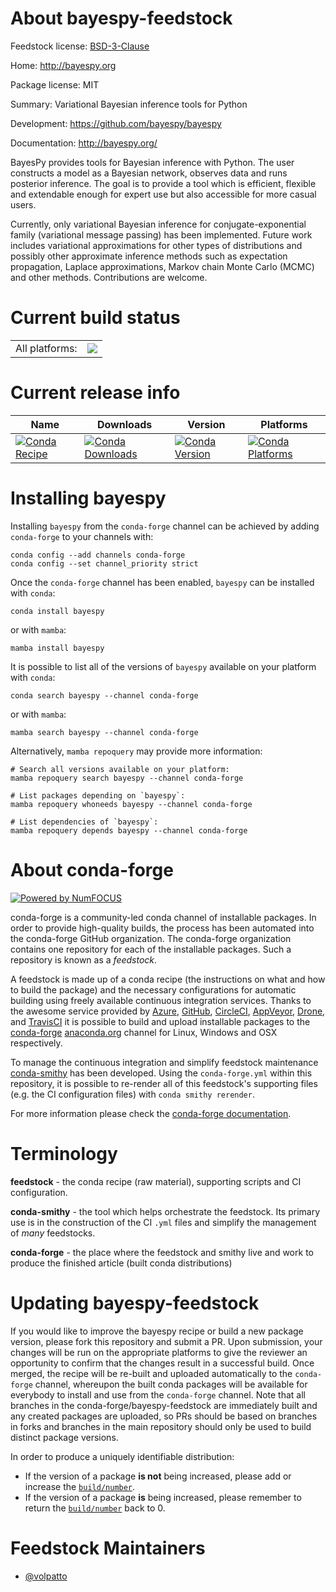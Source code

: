 About bayespy-feedstock
=======================

Feedstock license: [BSD-3-Clause](https://github.com/conda-forge/bayespy-feedstock/blob/main/LICENSE.txt)

Home: http://bayespy.org

Package license: MIT

Summary: Variational Bayesian inference tools for Python

Development: https://github.com/bayespy/bayespy

Documentation: http://bayespy.org/

BayesPy provides tools for Bayesian inference with Python. The user constructs a model as a Bayesian network,
observes data and runs posterior inference. The goal is to provide a tool which is efficient, flexible and
extendable enough for expert use but also accessible for more casual users.

Currently, only variational Bayesian inference for conjugate-exponential family (variational message passing)
has been implemented. Future work includes variational approximations for other types of distributions and
possibly other approximate inference methods such as expectation propagation, Laplace approximations,
Markov chain Monte Carlo (MCMC) and other methods. Contributions are welcome.


Current build status
====================


<table><tr><td>All platforms:</td>
    <td>
      <a href="https://dev.azure.com/conda-forge/feedstock-builds/_build/latest?definitionId=6747&branchName=main">
        <img src="https://dev.azure.com/conda-forge/feedstock-builds/_apis/build/status/bayespy-feedstock?branchName=main">
      </a>
    </td>
  </tr>
</table>

Current release info
====================

| Name | Downloads | Version | Platforms |
| --- | --- | --- | --- |
| [![Conda Recipe](https://img.shields.io/badge/recipe-bayespy-green.svg)](https://anaconda.org/conda-forge/bayespy) | [![Conda Downloads](https://img.shields.io/conda/dn/conda-forge/bayespy.svg)](https://anaconda.org/conda-forge/bayespy) | [![Conda Version](https://img.shields.io/conda/vn/conda-forge/bayespy.svg)](https://anaconda.org/conda-forge/bayespy) | [![Conda Platforms](https://img.shields.io/conda/pn/conda-forge/bayespy.svg)](https://anaconda.org/conda-forge/bayespy) |

Installing bayespy
==================

Installing `bayespy` from the `conda-forge` channel can be achieved by adding `conda-forge` to your channels with:

```
conda config --add channels conda-forge
conda config --set channel_priority strict
```

Once the `conda-forge` channel has been enabled, `bayespy` can be installed with `conda`:

```
conda install bayespy
```

or with `mamba`:

```
mamba install bayespy
```

It is possible to list all of the versions of `bayespy` available on your platform with `conda`:

```
conda search bayespy --channel conda-forge
```

or with `mamba`:

```
mamba search bayespy --channel conda-forge
```

Alternatively, `mamba repoquery` may provide more information:

```
# Search all versions available on your platform:
mamba repoquery search bayespy --channel conda-forge

# List packages depending on `bayespy`:
mamba repoquery whoneeds bayespy --channel conda-forge

# List dependencies of `bayespy`:
mamba repoquery depends bayespy --channel conda-forge
```


About conda-forge
=================

[![Powered by
NumFOCUS](https://img.shields.io/badge/powered%20by-NumFOCUS-orange.svg?style=flat&colorA=E1523D&colorB=007D8A)](https://numfocus.org)

conda-forge is a community-led conda channel of installable packages.
In order to provide high-quality builds, the process has been automated into the
conda-forge GitHub organization. The conda-forge organization contains one repository
for each of the installable packages. Such a repository is known as a *feedstock*.

A feedstock is made up of a conda recipe (the instructions on what and how to build
the package) and the necessary configurations for automatic building using freely
available continuous integration services. Thanks to the awesome service provided by
[Azure](https://azure.microsoft.com/en-us/services/devops/), [GitHub](https://github.com/),
[CircleCI](https://circleci.com/), [AppVeyor](https://www.appveyor.com/),
[Drone](https://cloud.drone.io/welcome), and [TravisCI](https://travis-ci.com/)
it is possible to build and upload installable packages to the
[conda-forge](https://anaconda.org/conda-forge) [anaconda.org](https://anaconda.org/)
channel for Linux, Windows and OSX respectively.

To manage the continuous integration and simplify feedstock maintenance
[conda-smithy](https://github.com/conda-forge/conda-smithy) has been developed.
Using the ``conda-forge.yml`` within this repository, it is possible to re-render all of
this feedstock's supporting files (e.g. the CI configuration files) with ``conda smithy rerender``.

For more information please check the [conda-forge documentation](https://conda-forge.org/docs/).

Terminology
===========

**feedstock** - the conda recipe (raw material), supporting scripts and CI configuration.

**conda-smithy** - the tool which helps orchestrate the feedstock.
                   Its primary use is in the construction of the CI ``.yml`` files
                   and simplify the management of *many* feedstocks.

**conda-forge** - the place where the feedstock and smithy live and work to
                  produce the finished article (built conda distributions)


Updating bayespy-feedstock
==========================

If you would like to improve the bayespy recipe or build a new
package version, please fork this repository and submit a PR. Upon submission,
your changes will be run on the appropriate platforms to give the reviewer an
opportunity to confirm that the changes result in a successful build. Once
merged, the recipe will be re-built and uploaded automatically to the
`conda-forge` channel, whereupon the built conda packages will be available for
everybody to install and use from the `conda-forge` channel.
Note that all branches in the conda-forge/bayespy-feedstock are
immediately built and any created packages are uploaded, so PRs should be based
on branches in forks and branches in the main repository should only be used to
build distinct package versions.

In order to produce a uniquely identifiable distribution:
 * If the version of a package **is not** being increased, please add or increase
   the [``build/number``](https://docs.conda.io/projects/conda-build/en/latest/resources/define-metadata.html#build-number-and-string).
 * If the version of a package **is** being increased, please remember to return
   the [``build/number``](https://docs.conda.io/projects/conda-build/en/latest/resources/define-metadata.html#build-number-and-string)
   back to 0.

Feedstock Maintainers
=====================

* [@volpatto](https://github.com/volpatto/)

